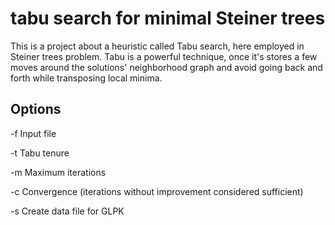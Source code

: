 # tabu search for minimal Steiner trees
This is a project about a heuristic called Tabu search, here employed in Steiner trees problem.
Tabu is a powerful technique, once it's stores a few moves around the solutions' neighborhood graph and avoid going back and forth while transposing local minima. 

## Options
-f Input file

-t Tabu tenure

-m Maximum iterations

-c Convergence (iterations without improvement considered sufficient)

-s Create data file for GLPK
